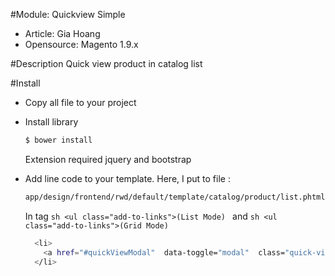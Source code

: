 #Module: Quickview Simple
- Article: Gia Hoang
- Opensource: Magento 1.9.x

#Description
Quick view product in catalog list

#Install
- Copy all file to your project

- Install library
  ```sh
  $ bower install
  ```
  Extension required jquery and bootstrap

- Add line code to your template.
  Here, I put to file :
  ```sh
  app/design/frontend/rwd/default/template/catalog/product/list.phtml
  ```
  In tag ```sh <ul class="add-to-links">(List Mode) ``` and ```sh <ul class="add-to-links">(Grid Mode) ```
  ```sh
    <li>
      <a href="#quickViewModal"  data-toggle="modal"  class="quick-view-link" data-url="<?php echo Mage::getBaseUrl(), 'quickview/quickview/view/id/', $_product->getId() ?>/"><?php echo $this->__('Quick View') ?></a>
    </li>
  ```